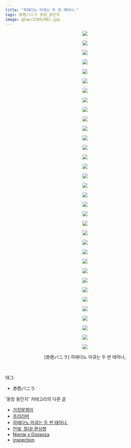 ```yaml
---
title: "히에다노 아큐는 두 번 태어나,"
tags: 赤色バニラ 동방_동인지
image: ghap/2208/001.jpg
---
```

<div class="article">
<p style="text-align: center; clear: none; float: none;"><img src="{{ site.nasurl }}/ghap/2208/001.jpg"/></p>
<p style="text-align: center; clear: none; float: none;"><img src="{{ site.nasurl }}/ghap/2208/002.jpg"/></p>
<p style="text-align: center; clear: none; float: none;"><img src="{{ site.nasurl }}/ghap/2208/003.jpg"/></p>
<p style="text-align: center; clear: none; float: none;"><img src="{{ site.nasurl }}/ghap/2208/004.jpg"/></p>
<p style="text-align: center; clear: none; float: none;"><img src="{{ site.nasurl }}/ghap/2208/005.jpg"/></p>
<p style="text-align: center; clear: none; float: none;"><img src="{{ site.nasurl }}/ghap/2208/006.jpg"/></p>
<p style="text-align: center; clear: none; float: none;"><img src="{{ site.nasurl }}/ghap/2208/007.jpg"/></p>
<p style="text-align: center; clear: none; float: none;"><img src="{{ site.nasurl }}/ghap/2208/008.jpg"/></p>
<p style="text-align: center; clear: none; float: none;"><img src="{{ site.nasurl }}/ghap/2208/009.jpg"/></p>
<p style="text-align: center; clear: none; float: none;"><img src="{{ site.nasurl }}/ghap/2208/010.jpg"/></p>
<p style="text-align: center; clear: none; float: none;"><img src="{{ site.nasurl }}/ghap/2208/011.jpg"/></p>
<p style="text-align: center; clear: none; float: none;"><img src="{{ site.nasurl }}/ghap/2208/012.jpg"/></p>
<p style="text-align: center; clear: none; float: none;"><img src="{{ site.nasurl }}/ghap/2208/013.jpg"/></p>
<p style="text-align: center; clear: none; float: none;"><img src="{{ site.nasurl }}/ghap/2208/014.jpg"/></p>
<p style="text-align: center; clear: none; float: none;"><img src="{{ site.nasurl }}/ghap/2208/015.jpg"/></p>
<p style="text-align: center; clear: none; float: none;"><img src="{{ site.nasurl }}/ghap/2208/016.jpg"/></p>
<p style="text-align: center; clear: none; float: none;"><img src="{{ site.nasurl }}/ghap/2208/017.jpg"/></p>
<p style="text-align: center; clear: none; float: none;"><img src="{{ site.nasurl }}/ghap/2208/018.jpg"/></p>
<p style="text-align: center; clear: none; float: none;"><img src="{{ site.nasurl }}/ghap/2208/019.jpg"/></p>
<p style="text-align: center; clear: none; float: none;"><img src="{{ site.nasurl }}/ghap/2208/020.jpg"/></p>
<p style="text-align: center; clear: none; float: none;"><img src="{{ site.nasurl }}/ghap/2208/021.jpg"/></p>
<p style="text-align: center; clear: none; float: none;"><img src="{{ site.nasurl }}/ghap/2208/022.jpg"/></p>
<p style="text-align: center; clear: none; float: none;"><img src="{{ site.nasurl }}/ghap/2208/023.jpg"/></p>
<p style="text-align: center; clear: none; float: none;"><img src="{{ site.nasurl }}/ghap/2208/024.jpg"/></p>
<p style="text-align: center; clear: none; float: none;"><img src="{{ site.nasurl }}/ghap/2208/025.jpg"/></p>
<p style="text-align: center; clear: none; float: none;"><img src="{{ site.nasurl }}/ghap/2208/026.jpg"/></p>
<p style="text-align: center; clear: none; float: none;"><img src="{{ site.nasurl }}/ghap/2208/027.jpg"/></p>
<p style="text-align: center; clear: none; float: none;"><img src="{{ site.nasurl }}/ghap/2208/028.jpg"/></p>
<p style="text-align: center; clear: none; float: none;"><img src="{{ site.nasurl }}/ghap/2208/029.jpg"/></p>
<p style="text-align: center; clear: none; float: none;"><img src="{{ site.nasurl }}/ghap/2208/030.jpg"/></p>
<p style="text-align: center; clear: none; float: none;"><img src="{{ site.nasurl }}/ghap/2208/031.jpg"/></p>
<p style="text-align: center; clear: none; float: none;"><img src="{{ site.nasurl }}/ghap/2208/032.jpg"/></p>
<p style="text-align: center; clear: none; float: none;"><img src="{{ site.nasurl }}/ghap/2208/033.jpg"/></p>
<p style="text-align: center; clear: none; float: none;"><img src="{{ site.nasurl }}/ghap/2208/034.jpg"/></p>
<p style="text-align: center; clear: none; float: none;">[赤色バニラ] 히에다노 아큐는 두 번 태어나,</p>
<p><br/></p>
</div><div class="tagTrail">
<p>태그: </p>
<ul>
<li>赤色バニラ</li>
</ul>
</div><div class="another">
<p>'동방 동인지' 카테고리의 다른 글</p>
<ul>
<li><a href="/2016-09-18-ghap_2211">거짓말쟁이</a></li>
<li><a href="/2016-09-18-ghap_2209">프리리버</a></li>
<li><a href="/2016-09-18-ghap_2208">히에다노 아큐는 두 번 태어나,</a></li>
<li><a href="/2016-09-18-ghap_2207">안돼, 절대! 환상향</a></li>
<li><a href="/2016-09-18-ghap_2205">Niente x Distanza</a></li>
<li><a href="/2016-09-18-ghap_2204">inspection</a></li>
</ul>
</div><div class="cb_module cb_fluid">
<div class="cb_wrt cb_profile">
</div><!-- commentList close -->
</div>